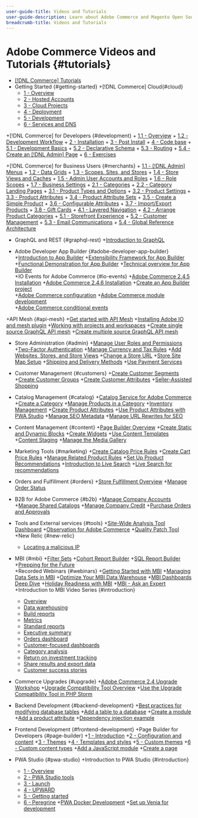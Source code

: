 ```yaml
---
user-guide-title: Videos and Tutorials
user-guide-description: Learn about Adobe Commerce and Magento Open Source through videos and tutorials. 
breadcrumb-title: Videos and Tutorials
---
```


# Adobe Commerce Videos and Tutorials {#tutorials}

+   [[!DNL Commerce] Tutorials](overview.md)
+   Getting Started {#getting-started}
  +[!DNL Commerce] Cloud{#cloud}
    + [1 - Overview](../cloud/1-overview.md)
    + [2 - Hosted Accounts](../cloud/2-accounts.md)
    + [3 - Cloud Projects](../cloud/3-projects.md)
    + [4 - Deployment](../cloud/4-deployment.md)
    + [5 - Development](../cloud/5-dev-config.md)
    + [6 - Services and DNS](../cloud/6-launch.md)

  +[!DNL Commerce] for Developers {#development}
    + [1.1 - Overview](../backend-development/backend-1-1-overview.md)
    + [1.2 - Development Workflow](../backend-development/backend-1-2-workflow.md)
    + [2 - Installation](../backend-development/backend-2-install.md)
    + [3 - Post Install](../backend-development/backend-3-post-install.md)
    + [4 - Code base](../backend-development/backend-4-code-base.md)
    + [5.1 - Development Basics](../backend-development/backend-5-1-dev-basics.md)
    + [5.2 - Declarative Schema](../backend-development/backend-5-2-declarative-schema.md)
    + [5.3 - Routing](../backend-development/backend-5-3-routing.md)
    + [5.4 - Create an [!DNL Admin] Page](../backend-development/backend-5-4-admin-page.md)
    + [6 - Exercises](../backend-development/backend-6-practice.md)

  +[!DNL Commerce] for Business Users {#merchants}
    + [1.1 - [!DNL Admin] Menus](../site-management/introduction/1-1-menus.md)
    + [1.2 - Data Grids](../site-management/introduction/1-2-data-grids.md)
    + [1.3 - Scopes, Sites, and Stores](../site-management/introduction/1-3-apps-scopes-sites-stores.md)
    + [1.4 - Store Views and Caches](../site-management/introduction/1-4-store-views-cache.md)
    + [1.5 - Admin User Accounts and Roles](../site-management/introduction/1-5-users-roles.md)
    + [1.6 - Role Scopes](../site-management/introduction/1-6-role-scopes.md)
    + [1.7 - Business Settings](../site-management/introduction/1-7-business-settings.md)
    + [2.1 - Categories](../site-management/introduction/2-1-categories.md)
    + [2.2 - Category Landing Pages](../site-management/introduction/2-2-category-landing-page.md)
    + [3.1 - Product Types and Options](../site-management/introduction/3-1-product-types-options.md)
    + [3.2 - Product Settings](../site-management/introduction/3-2-product-settings.md)
    + [3.3 - Product Attributes](../site-management/introduction/3-3-product-attributes.md)
    + [3.4 - Product Attribute Sets](../site-management/introduction/3-4-product-attribute-sets.md)
    + [3.5 - Create a Simple Product](../site-management/introduction/3-5-create-simple-product.md)
    + [3.6 - Configurable Attributes](../site-management/introduction/3-6-configurable-attributes.md)
    + [3.7 - Import/Export Products](../site-management/introduction/3-7-import-export-products.md)
    + [3.8 - Gift Cards](../site-management/introduction/3-8-gift-cards.md)
    + [4.1 - Layered Navigation](../site-management/introduction/4-1-layered-navigation.md)
    + [4.2 - Arrange Product Categories](../site-management/introduction/4-2-arrange-product-categories.md)
    + [5.1 - Storefront Experience](../site-management/introduction/5-1-storefront-experience.md)
    + [5.2 - Customer Management](../site-management/introduction/5-2-customer-management.md)
    + [5.3 - Email Communications](../site-management/introduction/5-3-store-communications.md)
    + [5.4 - Global Reference Architecture](https://experienceleague.adobe.com/docs/commerce-operations/implementation-playbook/architecture/global-reference.html) 

+   GraphQL and REST {#graphql-rest}
  +[Introduction to GraphQL](https://experienceleague.adobe.com/docs/commerce-learn/graphql-rest/getting-started-graphql.html)

+   Adobe Developer App Builder {#adobe-developer-app-builder}
  +[Introduction to App Builder](../app-builder/introduction-to-app-builder.md)
  +[Extensibility Framework for App Builder](../app-builder/extensibility-framework-commerce-eventing.md)
  +[Functional Demonstration for App Builder](../app-builder/app-builder-functional-demonstration.md)
  +[Technical overview for App Builder](../app-builder/app-builder-technical-overview.md)  
  +IO Events for Adobe Commerce {#io-events}
      +[Adobe Commerce 2.4.5 Installation](../io-events/2-4-5-installation.md)
      +[Adobe Commerce 2.4.6 Installation](../io-events/2-4-6-installation.md)
      +[Create an App Builder project](../io-events/create-app-builder-project.md)       
      +[Adobe Commerce configuration](../io-events/configure-commerce.md)
      +[Adobe Commerce module development](../io-events/commerce-module-development.md)  
      +[Adobe Commerce conditional events](../io-events/conditional-events.md)  

+API Mesh {#api-mesh}
  +[Get started with API Mesh](../api-mesh/getting-started-api-mesh.md)
  +[Installing Adobe IO and mesh plugin](../api-mesh/installing-aio-mesh-plugin.md)
  +[Working with projects and workspaces](../api-mesh/aio-projects-workspaces.md)
  +[Create single source GraphQL API mesh](../api-mesh/graphql-single-source.md)
  +[Create multiple source GraphQL API mesh](../api-mesh/graphql-multiple-source.md)

+   Store Administration {#admin}
  +[Manage User Roles and Permissions](../site-management/users-roles-permissions.md)
  +[Two-Factor Authentication](../site-management/two-factor-authentication.md)
  +[Manage Currency and Tax Rules](../site-management/currency-tax-rules.md)
  +[Add Websites, Stores, and Store Views](../site-management/add-websites-stores-views.md)
  +[Change a Store URL](../site-management/change-store-url.md)
  +[Store Site Map Setup](../site-management/site-map-setup.md)
  +[Shipping and Delivery Methods](../site-management/shipping-delivery.md)
  +[Use Payment Services](../site-management/payment-services.md)


+   Customer Management {#customers}
  +[Create Customer Segments](../site-management/customer-segments.md)
  +[Create Customer Groups](../site-management/customer-groups.md)
  +[Create Customer Attributes](../site-management/customer-attributes.md)
  +[Seller-Assisted Shopping](../site-management/seller-assisted-shopping.md)

+   Catalog Management {#catalog}
  +[Catalog Service for Adobe Commerce](../site-management/catalog-service.md)
  +[Create a Category](../site-management/category-create.md)
  +[Manage Products in a Category](../site-management/category-products.md)
  +[Inventory Management](../site-management/inventory-management.md)
  +[Create Product Attributes](../site-management/product-attributes-create.md)
  +[Use Product Attributes with PWA Studio](../site-management/product-attributes-pwa.md)
  +[Manage SEO Metadata](../site-management/seo-metadata.md)
  +[Manage URL Rewrites for SEO](../site-management/seo-url-rewrites.md)

+   Content Management {#content}
  +[Page Builder Overview](../site-management/page-builder-overview.md)
  +[Create Static and Dynamic Blocks](../site-management/static-dynamic-blocks.md)
  +[Create Widgets](../site-management/widgets.md)
  +[Use Content Templates](../site-management/content-templates.md)
  +[Content Staging](../site-management/content-staging.md)
  +[Manage the Media Gallery](../site-management/media-gallery.md)

+   Marketing Tools {#marketing}
  +[Create Catalog Price Rules](../site-management/catalog-price-rules.md)
  +[Create Cart Price Rules](../site-management/cart-price-rules.md)
  +[Manage Related Product Rules](../site-management/related-product-rules.md)
  +[Set Up Product Recommendations](../site-management/product-recommendations.md)
  +[Introduction to Live Search](../site-management/live-search.md)
  +[Live Search for recommendations](../site-management/live-search-recommendations.md) 

+   Orders and Fulfillment {#orders}
  +[Store Fulfillment Overview](../site-management/store-fulfillment.md)
  +[Manage Order Status](../site-management/order-status.md)

+   B2B for Adobe Commerce {#b2b}
  +[Manage Company Accounts](../b2b/company-accounts.md)
  +[Manage Shared Catalogs](../b2b/shared-catalogs.md)
  +[Manage Company Credit](../b2b/company-credit.md)
  +[Purchase Orders and Approvals](../b2b/purchase-orders.md)

+   Tools and External services {#tools}
  +[Site-Wide Analysis Tool Dashboard](../tools/site-wide-analysis-tool.md)
  +[Observation for Adobe Commerce](../tools/observation-tool.md)
  +[Quality Patch Tool](../tools/quality-patch-tool.md)
  +New Relic {#new-relic}
    + [Locating a malicious IP](../new-relic/malicious-ip.md)

+   MBI {#mbi}
  +[Filter Sets](../business-intelligence/filter-sets.md)
  +[Cohort Report Builder](../business-intelligence/cohort-report-builder.md)
  +[SQL Report Builder](../business-intelligence/sql-report-builder.md)
  +[Prepping for the Future](../business-intelligence/prepare-for-future.md)  
  +Recorded Webinars {#webinars}
    +[Getting Started with MBI](https://experienceleague.adobe.com/docs/commerce-events/events/mbi/2021/getting-started.html)
    +[Managing Data Sets in MBI](https://experienceleague.adobe.com/docs/commerce-events/events/mbi/2022/manage-data-sets.html)
    +[Optimize Your MBI Data Warehouse](https://experienceleague.adobe.com/docs/commerce-events/events/mbi/2021/optimize-data-warehouse.html)
    +[MBI Dashboards Deep Dive](https://experienceleague.adobe.com/docs/commerce-events/events/mbi/2021/dashboards-deep-dive.html)
    +[Holiday Readiness with MBI](https://experienceleague.adobe.com/docs/commerce-events/events/mbi/2021/holiday-readiness.html)
    +[MBI - Ask an Expert](https://experienceleague.adobe.com/docs/commerce-events/events/mbi/2021/ask-expert.html)
  +Introduction to MBI Video Series {#introduction}
    + [Overview](../business-intelligence/1-overview.md)
    + [Data warehousing](../business-intelligence/2-data-warehousing.md)
    + [Build reports](../business-intelligence/3-build-reports.md)
    + [Metrics](../business-intelligence/4-metrics.md)
    + [Standard reports](../business-intelligence/5-standard-reports.md)
    + [Executive summary](../business-intelligence/6-executive-summary-dashboard.md)
    + [Orders dashboard](../business-intelligence/7-orders-dashboard.md)
    + [Customer-focused dashboards](../business-intelligence/8-customer-focused-dashboards.md)
    + [Category analysis](../business-intelligence/9-category-analysis.md)
    + [Return on investment tracking](../business-intelligence/10-roi-tracking.md)
    + [Share results and export data](../business-intelligence/11-share-results-export-data.md)
    + [Customer success stories](../business-intelligence/12-customer-success.md)

+   Commerce Upgrades {#upgrade}
  +[Adobe Commerce 2.4 Upgrade Workshop](../upgrade/2.4-upgrade-workshop.md)
  +[Upgrade Compatibility Tool Overview](../upgrade/upgrade-compatibility-tool-overview.md)
  +[Use the Upgrade Compatibility Tool in PHP Storm](../upgrade/uct-phpstorm.md)

+   Backend Development {#backend-development}
  +[Best practices for modifying database tables](https://experienceleague.adobe.com/docs/commerce-operations/implementation-playbook/best-practices/development/modifying-core-and-third-party-tables.html)
  +[Add a table to a database](../backend-development/new-db-table.md)
  +[Create a module](../backend-development/create-module.md)
  +[Add a product attribute](../backend-development/add-product-attribute.md)
  +[Dependency injection example](../backend-development/dependency-injection.md)

+   Frontend Development {#frontend-development}
  +Page Builder for Developers {#page-builder}
    +[1 - Introduction](../frontend-development/page-builder/1-intro-case-studies.md)
    +[2 - Configuration and content](../frontend-development/page-builder/2-config-create-content.md)
    +[3 - Themes](../frontend-development/page-builder/3-themes.md)
    +[4 - Templates and styles](../frontend-development/page-builder/4-admin-templates-apply-styles.md)
    +[5 - Custom themes](../frontend-development/page-builder/5-customize-theme.md)
    +[6 - Custom content types](../frontend-development/page-builder/6-custom-content-types.md)
  +[Add a JavaScript module](../frontend-development/add-javascript-module.md)
  +[Create a page](../frontend-development/create-page.md)

+   PWA Studio {#pwa-studio}
  +Introduction to PWA Studio {#introduction}
    +   [1 - Overview](../pwa/introduction/1-overview.md)
    +   [2 - PWA Studio tools](../pwa/introduction/2-pwa-studio-tools.md)
    +   [3 - Launch](../pwa/introduction/3-launch.md)
    +   [4 - UPWARD](../pwa/introduction/4-upward.md)
    +   [5 - Getting started](../pwa/introduction/5-getting-started.md)
    +   [6 - Peregrine](../pwa/introduction/6-peregrine.md)
  +[PWA Docker Development](../pwa/pwa-docker-development.md)
  +[Set up Venia for development](../pwa/set-up-venia-for-dev.md)
